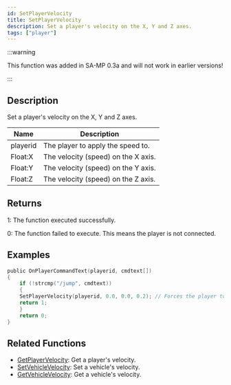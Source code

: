 ```yaml
---
id: SetPlayerVelocity
title: SetPlayerVelocity
description: Set a player's velocity on the X, Y and Z axes.
tags: ["player"]
---
```


:::warning

This function was added in SA-MP 0.3a and will not work in earlier versions!

:::

## Description

Set a player's velocity on the X, Y and Z axes.

| Name     | Description                         |
| -------- | ----------------------------------- |
| playerid | The player to apply the speed to.   |
| Float:X  | The velocity (speed) on the X axis. |
| Float:Y  | The velocity (speed) on the Y axis. |
| Float:Z  | The velocity (speed) on the Z axis. |

## Returns

1: The function executed successfully.

0: The function failed to execute. This means the player is not connected.

## Examples

```c
public OnPlayerCommandText(playerid, cmdtext[])
{
    if (!strcmp("/jump", cmdtext))
    {
    SetPlayerVelocity(playerid, 0.0, 0.0, 0.2); // Forces the player to jump (Z velocity + 0.2)
    return 1;
    }
    return 0;
}
```

## Related Functions

- [GetPlayerVelocity](GetPlayerVelocity.md): Get a player's velocity.
- [SetVehicleVelocity](SetVehicleVelocity.md): Set a vehicle's velocity.
- [GetVehicleVelocity](GetVehicleVelocity.md): Get a vehicle's velocity.
